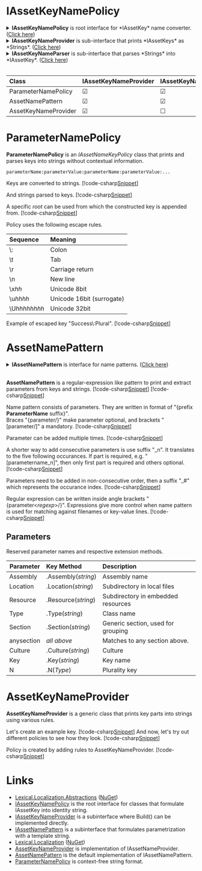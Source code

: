 ﻿# IAssetKeyNamePolicy
<details>
  <summary><b>IAssetKeyNamePolicy</b> is root interface for *IAssetKey* name converter. (<u>Click here</u>)</summary>
[!code-csharp[Snippet](../../Lexical.Localization.Abstractions/AssetKey/IAssetKeyNamePolicy.cs#IAssetKeyNamePolicy)]
</details>

<details>
  <summary><b>IAssetKeyNameProvider</b> is sub-interface that prints *IAssetKeys* as *Strings*. (<u>Click here</u>)</summary>
[!code-csharp[Snippet](../../Lexical.Localization.Abstractions/AssetKey/IAssetKeyNamePolicy.cs#IAssetKeyNameProvider)]
</details>

<details>
  <summary><b>IAssetKeyNameParser</b> is sub-interface that parses *Strings* into *IAssetKey*. (<u>Click here</u>)</summary>
[!code-csharp[Snippet](../../Lexical.Localization.Abstractions/AssetKey/IAssetKeyNamePolicy.cs#IAssetKeyNameParser)]
</details>

<br />

| Class | IAssetKeyNameProvider | IAssetKeyNameParser |
|:-------|:-------|:--------|
| ParameterNamePolicy | &#9745; | &#9745; |
| AssetNamePattern | &#9745;  | &#9745; |
| AssetKeyNameProvider | &#9745; | &#9744; |

# ParameterNamePolicy
**ParameterNamePolicy** is an *IAssetNameKeyPolicy* class that prints and parses keys into strings without 
contextual information.
```none
parameterName:parameterValue:parameterName:parameterValue:...
```

Keys are converted to strings.
[!code-csharp[Snippet](ParameterNamePolicy_Examples.cs#Snippet_2)]

And strings parsed to keys.
[!code-csharp[Snippet](ParameterNamePolicy_Examples.cs#Snippet_0)]

A specific *root* can be used from which the constructed key is appended from.
[!code-csharp[Snippet](ParameterNamePolicy_Examples.cs#Snippet_0b)]

Policy uses the following escape rules.

| Sequence | Meaning |
|:---------|:--------|
| \\: | Colon |
| \\t | Tab |
| \\r | Carriage return |
| \\n | New line |
| \\x<i>hh</i> | Unicode 8bit |
| \\u<i>hhhh</i> | Unicode 16bit (surrogate) |
| \\U<i>hhhhhhhh</i> | Unicode 32bit |

Example of escaped key "Success\\:Plural".
[!code-csharp[Snippet](ParameterNamePolicy_Examples.cs#Snippet_1)]

# AssetNamePattern
<details>
  <summary><b>IAssetNamePattern</b> is interface for name patterns. (<u>Click here</u>)</summary>
[!code-csharp[Snippet](../../Lexical.Localization.Abstractions/AssetKey/IAssetNamePattern.cs#Interface)]
</details>
<br />

**AssetNamePattern** is a regular-expression like pattern to print and extract parameters from keys and strings.
[!code-csharp[Snippet](AssetNamePattern_Examples.cs#Snippet_1)]
[!code-csharp[Snippet](AssetNamePattern_Examples.cs#Snippet_2)]

Name pattern consists of parameters. They are written in format of "{prefix **ParameterName** suffix}".  
Braces "{parameter/}" make parameter optional, and brackets "[parameter/]" a mandatory.
[!code-csharp[Snippet](AssetNamePattern_Examples.cs#Snippet_3)]

Parameter can be added multiple times.
[!code-csharp[Snippet](AssetNamePattern_Examples.cs#Snippet_4b)]

A shorter way to add consecutive parameters is use suffix "_n". It translates to the five following occurances.
If part is required, e.g. "[parametername_n]", then only first part is required and others optional.
[!code-csharp[Snippet](AssetNamePattern_Examples.cs#Snippet_4c)]

Parameters need to be added in non-consecutive order, then a suffix "_#" which represents the occurance index.
[!code-csharp[Snippet](AssetNamePattern_Examples.cs#Snippet_4d)]

Regular expression can be written inside angle brackets "{parameter&lt;*regexp*&gt;/}".
Expressions give more control when name pattern is used for matching against filenames or key-value lines.
[!code-csharp[Snippet](AssetNamePattern_Examples.cs#Snippet_5)]

## Parameters
Reserved parameter names and respective extension methods.

| Parameter | Key Method  | Description |
|----------|:--------|:------------|
| Assembly | .Assembly(*string*) | Assembly name |
| Location | .Location(*string*) | Subdirectory in local files |
| Resource | .Resource(*string*) | Subdirectory in embedded resources |
| Type | .Type(*string*) | Class name |
| Section | .Section(*string*) | Generic section, used for grouping |
| anysection | *all above* | Matches to any section above. |
| Culture  | .Culture(*string*) | Culture |
| Key | .Key(*string*) | Key name |
| N | .N(*Type*) | Plurality key |

# AssetKeyNameProvider
**AssetKeyNameProvider** is a generic class that prints key parts into strings using various rules.

Let's create an example key.
[!code-csharp[Snippet](AssetKeyNameProvider_Examples.cs#Snippet_1)]
And now, let's try out different policies to see how they look.
[!code-csharp[Snippet](AssetKeyNameProvider_Examples.cs#Snippet_2)]

Policy is created by adding rules to AssetKeyNameProvider.
[!code-csharp[Snippet](AssetKeyNameProvider_Examples.cs#Snippet_3)]

# Links
* [Lexical.Localization.Abstractions](https://github.com/tagcode/Lexical.Localization/tree/master/Lexical.Localization.Abstractions) ([NuGet](https://www.nuget.org/packages/Lexical.Localization.Abstractions/))
 * [IAssetKeyNamePolicy](https://github.com/tagcode/Lexical.Localization/blob/master/Lexical.Localization.Abstractions/AssetKey/IAssetKeyNamePolicy.cs) is the root interface for classes that formulate IAssetKey into identity string.
 * [IAssetKeyNameProvider](https://github.com/tagcode/Lexical.Localization/blob/master/Lexical.Localization.Abstractions/AssetKey/IAssetKeyNamePolicy.cs) is a subinterface where Build() can be implemented directly.
 * [IAssetNamePattern](https://github.com/tagcode/Lexical.Localization/blob/master/Lexical.Localization.Abstractions/AssetKey/IAssetNamePattern.cs) is a subinterface that formulates parametrization with a template string.
* [Lexical.Localization](https://github.com/tagcode/Lexical.Localization/tree/master/Lexical.Localization) ([NuGet](https://www.nuget.org/packages/Lexical.Localization/))
 * [AssetKeyNameProvider](https://github.com/tagcode/Lexical.Localization/blob/master/Lexical.Localization/AssetKey/AssetKeyNameProvider.cs) is implementation of IAssetNameProvider.
 * [AssetNamePattern](https://github.com/tagcode/Lexical.Localization/blob/master/Lexical.Localization/AssetKey/AssetNamePattern.cs) is the default implementation of IAssetNamePattern.
 * [ParameterNamePolicy](https://github.com/tagcode/Lexical.Localization/blob/master/Lexical.Localization/AssetKey/ParameterNamePolicy.cs) is context-free string format.
